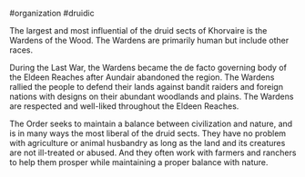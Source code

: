 #organization #druidic 

The largest and most influential of the druid sects of Khorvaire is the Wardens of the Wood. The Wardens are primarily human but include other races.

During the Last War, the Wardens became the de facto governing body of the Eldeen Reaches after Aundair abandoned the region. The Wardens rallied the people to defend their lands against bandit raiders and foreign nations with designs on their abundant woodlands and plains. The Wardens are respected and well-liked throughout the Eldeen Reaches.

The Order seeks to maintain a balance between civilization and nature, and is in many ways the most liberal of the druid sects. They have no problem with agriculture or animal husbandry as long as the land and its creatures are not ill-treated or abused. And they often work with farmers and ranchers to help them prosper while maintaining a proper balance with nature.